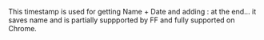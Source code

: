 This timestamp is used for getting Name + Date  and adding : at the end... it saves name and is partially suppported by FF and fully supported on Chrome.
